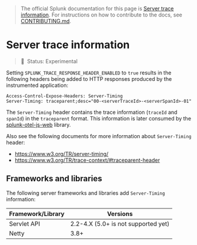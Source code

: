 > The official Splunk documentation for this page is [Server trace information](https://docs.splunk.com/Observability/gdi/get-data-in/application/java/configuration/advanced-java-otel-configuration.html#server-trace-information). For instructions on how to contribute to the docs, see [CONTRIBUTING.md](../CONTRIBUTING#documentation.md).

# Server trace information

> :construction: &nbsp;Status: Experimental

Setting `SPLUNK_TRACE_RESPONSE_HEADER_ENABLED` to `true` results in the
following headers being added to HTTP responses produced by the
instrumented application:

```
Access-Control-Expose-Headers: Server-Timing
Server-Timing: traceparent;desc="00-<serverTraceId>-<serverSpanId>-01"
```

The `Server-Timing` header contains the trace information (`traceId` and `spanId`)
in the `traceparent` format. This information is later consumed by the
[splunk-otel-js-web](https://github.com/signalfx/splunk-otel-js-web) library.

Also see the following documents for more information about `Server-Timing` header:

* https://www.w3.org/TR/server-timing/
* https://www.w3.org/TR/trace-context/#traceparent-header

## Frameworks and libraries

The following server frameworks and libraries add `Server-Timing` information:

| Framework/Library | Versions                            |
|-------------------|-------------------------------------|
| Servlet API       | 2.2-4.X (5.0+ is not supported yet) |
| Netty             | 3.8+                                |
